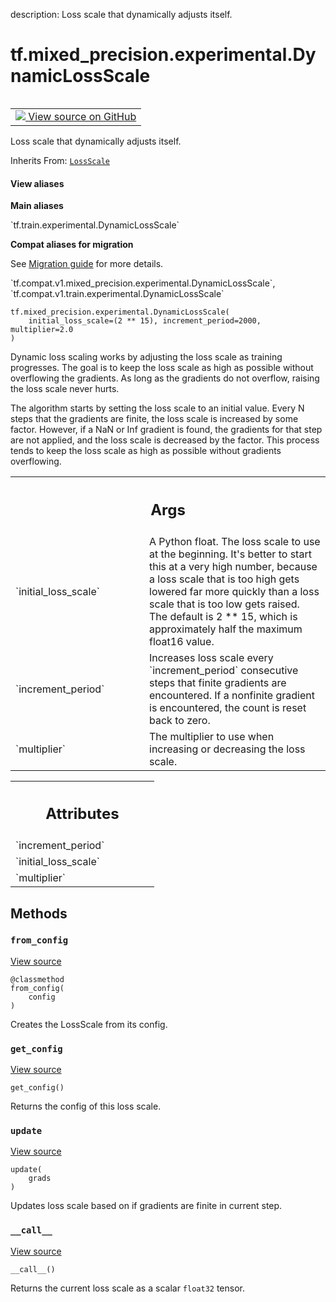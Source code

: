 description: Loss scale that dynamically adjusts itself.

<div itemscope itemtype="http://developers.google.com/ReferenceObject">
<meta itemprop="name" content="tf.mixed_precision.experimental.DynamicLossScale" />
<meta itemprop="path" content="Stable" />
<meta itemprop="property" content="__call__"/>
<meta itemprop="property" content="__init__"/>
<meta itemprop="property" content="from_config"/>
<meta itemprop="property" content="get_config"/>
<meta itemprop="property" content="update"/>
</div>

# tf.mixed_precision.experimental.DynamicLossScale

<!-- Insert buttons and diff -->

<table class="tfo-notebook-buttons tfo-api nocontent" align="left">
<td>
  <a target="_blank" href="https://github.com/tensorflow/tensorflow/blob/r2.3/tensorflow/python/training/experimental/loss_scale.py#L290-L418">
    <img src="https://www.tensorflow.org/images/GitHub-Mark-32px.png" />
    View source on GitHub
  </a>
</td>
</table>



Loss scale that dynamically adjusts itself.

Inherits From: [`LossScale`](../../../tf/mixed_precision/experimental/LossScale.md)

<section class="expandable">
  <h4 class="showalways">View aliases</h4>
  <p>
<b>Main aliases</b>
<p>`tf.train.experimental.DynamicLossScale`</p>

<b>Compat aliases for migration</b>
<p>See
<a href="https://www.tensorflow.org/guide/migrate">Migration guide</a> for
more details.</p>
<p>`tf.compat.v1.mixed_precision.experimental.DynamicLossScale`, `tf.compat.v1.train.experimental.DynamicLossScale`</p>
</p>
</section>

<pre class="devsite-click-to-copy prettyprint lang-py tfo-signature-link">
<code>tf.mixed_precision.experimental.DynamicLossScale(
    initial_loss_scale=(2 ** 15), increment_period=2000, multiplier=2.0
)
</code></pre>



<!-- Placeholder for "Used in" -->

Dynamic loss scaling works by adjusting the loss scale as training progresses.
The goal is to keep the loss scale as high as possible without overflowing the
gradients. As long as the gradients do not overflow, raising the loss scale
never hurts.

The algorithm starts by setting the loss scale to an initial value. Every N
steps that the gradients are finite, the loss scale is increased by some
factor. However, if a NaN or Inf gradient is found, the gradients for that
step are not applied, and the loss scale is decreased by the factor. This
process tends to keep the loss scale as high as possible without gradients
overflowing.

<!-- Tabular view -->
 <table class="responsive fixed orange">
<colgroup><col width="214px"><col></colgroup>
<tr><th colspan="2"><h2 class="add-link">Args</h2></th></tr>

<tr>
<td>
`initial_loss_scale`
</td>
<td>
A Python float.  The loss scale to use at the
beginning. It's better to start this at a very high number, because a
loss scale that is too high gets lowered far more quickly than a loss
scale that is too low gets raised. The default is 2 ** 15, which is
approximately half the maximum float16 value.
</td>
</tr><tr>
<td>
`increment_period`
</td>
<td>
Increases loss scale every `increment_period`
consecutive steps that finite gradients are encountered. If a nonfinite
gradient is encountered, the count is reset back to zero.
</td>
</tr><tr>
<td>
`multiplier`
</td>
<td>
The multiplier to use when increasing or decreasing the loss
scale.
</td>
</tr>
</table>





<!-- Tabular view -->
 <table class="responsive fixed orange">
<colgroup><col width="214px"><col></colgroup>
<tr><th colspan="2"><h2 class="add-link">Attributes</h2></th></tr>

<tr>
<td>
`increment_period`
</td>
<td>

</td>
</tr><tr>
<td>
`initial_loss_scale`
</td>
<td>

</td>
</tr><tr>
<td>
`multiplier`
</td>
<td>

</td>
</tr>
</table>



## Methods

<h3 id="from_config"><code>from_config</code></h3>

<a target="_blank" href="https://github.com/tensorflow/tensorflow/blob/r2.3/tensorflow/python/training/experimental/loss_scale.py#L195-L198">View source</a>

<pre class="devsite-click-to-copy prettyprint lang-py tfo-signature-link">
<code>@classmethod</code>
<code>from_config(
    config
)
</code></pre>

Creates the LossScale from its config.


<h3 id="get_config"><code>get_config</code></h3>

<a target="_blank" href="https://github.com/tensorflow/tensorflow/blob/r2.3/tensorflow/python/training/experimental/loss_scale.py#L413-L418">View source</a>

<pre class="devsite-click-to-copy prettyprint lang-py tfo-signature-link">
<code>get_config()
</code></pre>

Returns the config of this loss scale.


<h3 id="update"><code>update</code></h3>

<a target="_blank" href="https://github.com/tensorflow/tensorflow/blob/r2.3/tensorflow/python/training/experimental/loss_scale.py#L353-L400">View source</a>

<pre class="devsite-click-to-copy prettyprint lang-py tfo-signature-link">
<code>update(
    grads
)
</code></pre>

Updates loss scale based on if gradients are finite in current step.


<h3 id="__call__"><code>__call__</code></h3>

<a target="_blank" href="https://github.com/tensorflow/tensorflow/blob/r2.3/tensorflow/python/training/experimental/loss_scale.py#L350-L351">View source</a>

<pre class="devsite-click-to-copy prettyprint lang-py tfo-signature-link">
<code>__call__()
</code></pre>

Returns the current loss scale as a scalar `float32` tensor.




